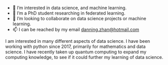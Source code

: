 - 👀 I’m interested in data science, and machine learning.
- 🌱 I’m a PhD student researching in federated learning.
- 💞️ I’m looking to collaborate on data science projects or machine learning. 
- 📫 I can be reached by my email danning.zhan@hotmail.com

I am interested in many different aspects of data science. I have been working with python since 2017, primarily for mathematics and data science.
I have recently taken up quantum computing to expand my computing knowledge, to see if it could further my learning of data science. 

<!---
timmy1691/timmy1691 is a ✨ special ✨ repository because its `README.md` (this file) appears on your GitHub profile.
You can click the Preview link to take a look at your changes.
--->
